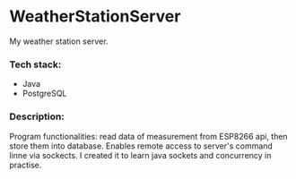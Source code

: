# WeatherStationServer
My weather station server.
### Tech stack:
* Java
* PostgreSQL
### Description:
Program functionalities: read data of measurement from ESP8266 api, then store them into database. Enables remote access to server's command linne via sockects.
I created it to learn java sockets and concurrency in practise.
